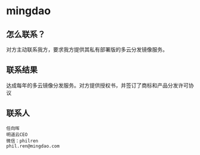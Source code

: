 # mingdao

## 怎么联系？

对方主动联系我方，要求我方提供其私有部署版的多云分发镜像服务。

## 联系结果

达成每年的多云镜像分发服务。对方提供授权书，并签订了商标和产品分发许可协议

## 联系人

```
任向晖
明道云CEO
微信：philren
phil.ren@mingdao.com
```
